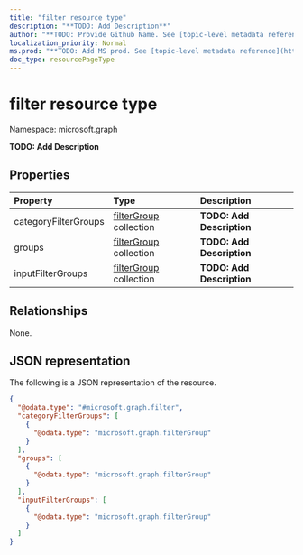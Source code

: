 ```yaml
---
title: "filter resource type"
description: "**TODO: Add Description**"
author: "**TODO: Provide Github Name. See [topic-level metadata reference](https://msgo.azurewebsites.net/add/document/guidelines/metadata.html#topic-level-metadata)**"
localization_priority: Normal
ms.prod: "**TODO: Add MS prod. See [topic-level metadata reference](https://msgo.azurewebsites.net/add/document/guidelines/metadata.html#topic-level-metadata)**"
doc_type: resourcePageType
---
```


# filter resource type

Namespace: microsoft.graph



**TODO: Add Description**

## Properties
|Property|Type|Description|
|:---|:---|:---|
|categoryFilterGroups|[filterGroup](../resources/filtergroup.md) collection|**TODO: Add Description**|
|groups|[filterGroup](../resources/filtergroup.md) collection|**TODO: Add Description**|
|inputFilterGroups|[filterGroup](../resources/filtergroup.md) collection|**TODO: Add Description**|

## Relationships
None.

## JSON representation
The following is a JSON representation of the resource.
<!-- {
  "blockType": "resource",
  "@odata.type": "microsoft.graph.filter"
}
-->
``` json
{
  "@odata.type": "#microsoft.graph.filter",
  "categoryFilterGroups": [
    {
      "@odata.type": "microsoft.graph.filterGroup"
    }
  ],
  "groups": [
    {
      "@odata.type": "microsoft.graph.filterGroup"
    }
  ],
  "inputFilterGroups": [
    {
      "@odata.type": "microsoft.graph.filterGroup"
    }
  ]
}
```

